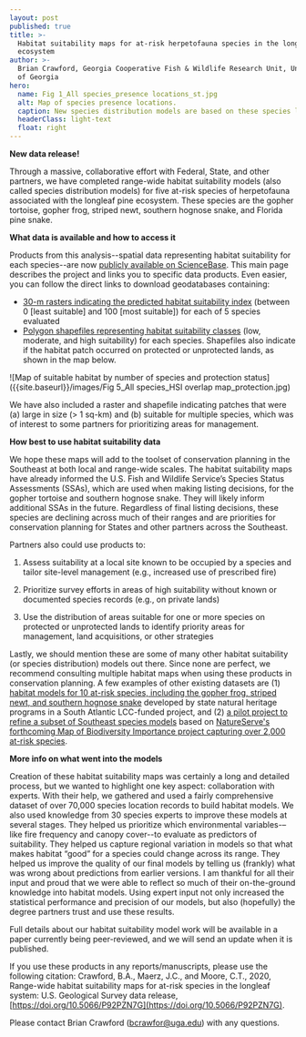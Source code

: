 ```yaml
---
layout: post
published: true
title: >-
  Habitat suitability maps for at-risk herpetofauna species in the longleaf pine
  ecosystem
author: >-
  Brian Crawford, Georgia Cooperative Fish & Wildlife Research Unit, University
  of Georgia
hero:
  name: Fig 1_All species_presence locations_st.jpg
  alt: Map of species presence locations.
  caption: New species distribution models are based on these species locations.
  headerClass: light-text
  float: right
---
```

**New data release!**

Through a massive, collaborative effort with Federal, State, and other partners, we have completed range-wide habitat suitability models (also called species distribution models) for five at-risk species of herpetofauna associated with the longleaf pine ecosystem. These species are the gopher tortoise, gopher frog, striped newt, southern hognose snake, and Florida pine snake.<!--more-->

**What data is available and how to access it**

Products from this analysis--spatial data representing habitat suitability for each species--are now [publicly available on ScienceBase](https://www.sciencebase.gov/catalog/item/5d0d2d45e4b0941bde52a20d). This main page describes the project and links you to specific data products. Even easier, you can follow the direct links to download geodatabases containing:
- [30-m rasters indicating the predicted habitat suitability index](https://www.sciencebase.gov/catalog/item/5d0d4ba0e4b0941bde52a306) (between 0 [least suitable] and 100 [most suitable]) for each of 5 species evaluated
- [Polygon shapefiles representing habitat suitability classes](https://www.sciencebase.gov/catalog/item/5d0d479de4b0941bde52a2ed) (low, moderate, and high suitability) for each species. Shapefiles also indicate if the habitat patch occurred on protected or unprotected lands, as shown in the map below.

![Map of suitable habitat by number of species and protection status]({{site.baseurl}}/images/Fig 5_All species_HSI overlap map_protection.jpg)

We have also included a raster and shapefile indicating patches that were (a) large in size (> 1 sq-km) and (b) suitable for multiple species, which was of interest to some partners for prioritizing areas for management.

**How best to use habitat suitability data**

We hope these maps will add to the toolset of conservation planning in the Southeast at both local and range-wide scales. The habitat suitability maps have already informed the U.S. Fish and Wildlife Service’s Species Status Assessments (SSAs), which are used when making listing decisions, for the gopher tortoise and southern hognose snake. They will likely inform additional SSAs in the future. Regardless of final listing decisions, these species are declining across much of their ranges and are priorities for conservation planning for States and other partners across the Southeast. 

Partners also could use products to: 

1. Assess suitability at a local site known to be occupied by a species and tailor site-level management (e.g., increased use of prescribed fire)

2. Prioritize survey efforts in areas of high suitability without known or documented species records (e.g., on private lands)

3. Use the distribution of areas suitable for one or more species on protected or unprotected lands to identify priority areas for management, land acquisitions, or other strategies

Lastly, we should mention these are some of many other habitat suitability (or species distribution) models out there. Since none are perfect, we recommend consulting multiple habitat maps when using these products in conservation planning. A few examples of other existing datasets are (1) [habitat models for 10 at-risk species, including the gopher frog, striped newt, and southern hognose snake](https://salcc.databasin.org/galleries/dbde485cf4144f749445084238719fac#expand=160224) developed by state natural heritage programs in a South Atlantic LCC-funded project, and (2) [a pilot project to refine a subset of Southeast species models](https://www.southatlanticlcc.org/event/third-thursday-web-forum-collaboratively-developing-decision-quality-species-distribution-models/) based on [NatureServe's forthcoming Map of Biodiversity Importance project capturing over 2,000 at-risk species](https://www.natureserve.org/conservation-tools/projects/map-biodiversity-importance). 

**More info on what went into the models** 

Creation of these habitat suitability maps was certainly a long and detailed process, but we wanted to highlight one key aspect: collaboration with experts. With their help, we gathered and used a fairly comprehensive dataset of over 70,000 species location records to build habitat models. We also used knowledge from 30 species experts to improve these models at several stages. They helped us prioritize which environmental variables-–like fire frequency and canopy cover--to evaluate as predictors of suitability. They helped us capture regional variation in models so that what makes habitat “good” for a species could change across its range. They helped us improve the quality of our final models by telling us (frankly) what was wrong about predictions from earlier versions. I am thankful for all their input and proud that we were able to reflect so much of their on-the-ground knowledge into habitat models. Using expert input not only increased the statistical performance and precision of our models, but also (hopefully) the degree partners trust and use these results.

Full details about our habitat suitability model work will be available in a paper currently being peer-reviewed, and we will send an update when it is published.

If you use these products in any reports/manuscripts, please use the following citation: Crawford, B.A., Maerz, J.C., and Moore, C.T., 2020, Range-wide habitat suitability maps for at-risk species in the longleaf system: U.S. Geological Survey data release, [https://doi.org/10.5066/P92PZN7G](https://doi.org/10.5066/P92PZN7G).

Please contact Brian Crawford ([bcrawfor@uga.edu](mailto:bcrawfor@uga.edu)) with any questions.
